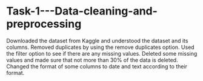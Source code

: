 # Task-1---Data-cleaning-and-preprocessing
Downloaded the dataset from Kaggle and understood the dataset and its columns.
Removed duplicates by using the remove duplicates option.
Used the filter option to see if there are any missing values.
Deleted some missing values and made sure that not more than 30% of the data is deleted.
Changed the format of some columns to date and text according to their format.
